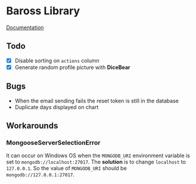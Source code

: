 # Baross Library

[Documentation](docs/README.md)

## Todo

- [x] Disable sorting on `actions` column
- [x] Generate random profile picture with **DiceBear**

## Bugs

- When the email sending fails the reset token is still in the database
- Duplicate days displayed on chart

## Workarounds
### MongooseServerSelectionError
It can occur on Windows OS when the `MONGODB_URI` environment variable is set to `mongodb://localhost:27017`. 
The **solution** is to change `localhost` to `127.0.0.1`. So the value of `MONGODB_URI` should be `mongodb://127.0.0.1:27017`.
